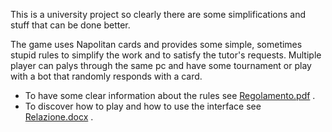 This is a university project so clearly there are some simplifications and stuff that can be done better.

The game uses Napolitan cards and provides some simple, sometimes stupid rules to simplify the work and to satisfy the tutor's requests.
Multiple player can palys through the same pc and have some tournament or play with a bot that randomly responds with a card.

* To have some clear information about the rules see [Regolamento.pdf](Documentazione/Regolamento.pdf) .
* To discover how to play and how to use the interface see [Relazione.docx](Documentazione/Relazione.docx) .

